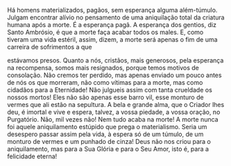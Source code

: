 
Há homens materializados, pagãos, sem esperança alguma além-túmulo. Julgam encontrar alívio no pensamento de uma aniquilação total da criatura humana após a morte. É a esperança pagã. A esperança dos gentios, diz Santo Ambrósio, é que a morte faça acabar todos os males. E, como tiveram uma vida estéril, assim, dizem, a morte será apenas o fim de uma carreira de sofrimentos a que

estávamos presos. Quanto a nós, cristãos, mais generosos, pela esperança na recompensa, somos mais resignados, porque temos motivos de consolação. Não cremos ter perdido, mas apenas enviado um pouco antes de nós os que morreram, não como vítimas para a morte, mas como cidadãos para a Eternidade! Não julgueis assim com tanta crueldade os nossos mortos! Eles não são apenas esse barro vil, esse monturo de vermes que ali estão na sepultura. A bela e grande alma, que o Criador lhes deu, é imortal e vive e espera, talvez, a vossa piedade, a vossa oração, no Purgatório. Não, mil vezes não! Nem tudo acaba na morte! A morte nunca foi aquele aniquilamento estúpido que prega o materialismo. Seria um desespero passar assim pela vida, à espera só de um túmulo, de um monturo de vermes e um punhado de cinza! Deus não nos criou para o aniquilamento, mas para a Sua Glória e para o Seu Amor, isto é, para a felicidade eterna!

